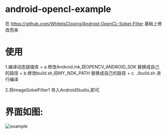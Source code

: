 # android-opencl-example

  在 https://github.com/WhiteIsClosing/Android-OpenCL-Sobel-Filter 基础上修改而来  

# 使用

1.编译动态链接库
 + a.修改Android.mk,将OPENCV_ANDROID_SDK 替换成自己的路径 
 + b.修改build.sh,将MY_NDK_PATH 替换成自己的路径 
 + c. ./build.sh 进行编译 
  
2.将ImageSobelFilter1 导入AndroidStudio,即可. 

# 界面如图:

![example](https://github.com/printlner/android-opencl-example/blob/master/example.png)
